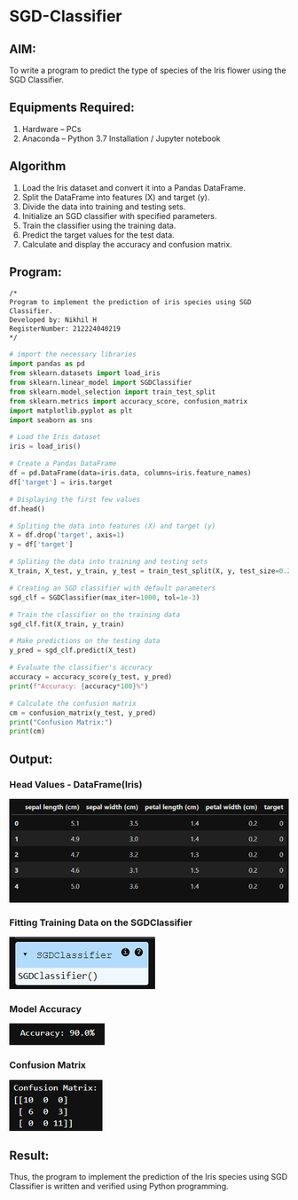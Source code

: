 # SGD-Classifier
## AIM:
To write a program to predict the type of species of the Iris flower using the SGD Classifier.

## Equipments Required:
1. Hardware – PCs
2. Anaconda – Python 3.7 Installation / Jupyter notebook

## Algorithm
1. Load the Iris dataset and convert it into a Pandas DataFrame.
2. Split the DataFrame into features (X) and target (y).
3. Divide the data into training and testing sets.
4. Initialize an SGD classifier with specified parameters.
5. Train the classifier using the training data.
6. Predict the target values for the test data.
7. Calculate and display the accuracy and confusion matrix. 

## Program:
```
/*
Program to implement the prediction of iris species using SGD Classifier.
Developed by: Nikhil H
RegisterNumber: 212224040219
*/
```

```python
# import the necessary libraries
import pandas as pd
from sklearn.datasets import load_iris
from sklearn.linear_model import SGDClassifier
from sklearn.model_selection import train_test_split
from sklearn.metrics import accuracy_score, confusion_matrix
import matplotlib.pyplot as plt
import seaborn as sns
```

```python
# Load the Iris dataset
iris = load_iris()
```

```python
# Create a Pandas DataFrame
df = pd.DataFrame(data=iris.data, columns=iris.feature_names)
df['target'] = iris.target
```

```python
# Displaying the first few values
df.head()
```

```python
# Spliting the data into features (X) and target (y)
X = df.drop('target', axis=1)
y = df['target']
```

```python
# Spliting the data into training and testing sets
X_train, X_test, y_train, y_test = train_test_split(X, y, test_size=0.2, random_state=7)
```

```python
# Creating an SGD classifier with default parameters
sgd_clf = SGDClassifier(max_iter=1000, tol=1e-3)
```

```python
# Train the classifier on the training data
sgd_clf.fit(X_train, y_train)
```

```python
# Make predictions on the testing data
y_pred = sgd_clf.predict(X_test)
```

```python
# Evaluate the classifier's accuracy
accuracy = accuracy_score(y_test, y_pred)
print(f"Accuracy: {accuracy*100}%")
```

```python
# Calculate the confusion matrix
cm = confusion_matrix(y_test, y_pred)
print("Confusion Matrix:")
print(cm)
```

## Output:

### Head Values - DataFrame(Iris)
![alt text](image.png)  

### Fitting Training Data on the SGDClassifier
![alt text](image-1.png)  

### Model Accuracy
![alt text](image-2.png)  

### Confusion Matrix
![alt text](image-3.png)  

## Result:
Thus, the program to implement the prediction of the Iris species using SGD Classifier is written and verified using Python programming.
